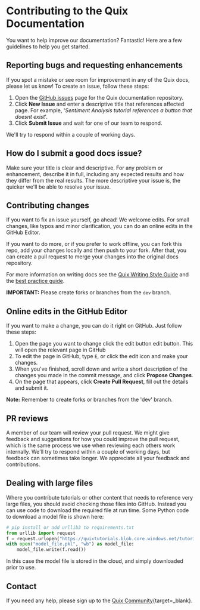 # Contributing to the Quix Documentation

You want to help improve our documentation? Fantastic! Here are a few guidelines to help you get started.

## Reporting bugs and requesting enhancements

If you spot a mistake or see room for improvement in any of the Quix docs, please let us know! To create an issue, follow these steps:

1. Open the [GitHub issues](https://github.com/quixio/quix-docs/issues) page for the Quix documentation repository.
2. Click **New Issue** and enter a descriptive title that references affected page. For example, '_Sentiment Analysis tutorial references a button that doesnt exist_'.
3. Click **Submit Issue** and wait for one of our team to respond.

We'll try to respond within a couple of working days.

## How do I submit a good docs issue?

Make sure your title is clear and descriptive. For any problem or enhancement, describe it in full, including any expected results and how they differ from the real results. The more descriptive your issue is, the quicker we'll be able to resolve your issue.

## Contributing changes

If you want to fix an issue yourself, go ahead! We welcome edits. For small changes, like typos and minor clarification, you can do an online edits in the GitHub Editor. 

If you want to do more, or if you prefer to work offline, you can fork this repo, add your changes locally and then push to your fork. After that, you can create a pull request to merge your changes into the original docs repository.

For more information on writing docs see the [Quix Writing Style Guide](WRITING-STYLE.md) and the [best practice guide](./BEST-PRACTICE.md).

**IMPORTANT:** Please create forks or branches from the `dev` branch.

## Online edits in the GitHub Editor

If you want to make a change, you can do it right on GitHub. Just follow these steps:

1. Open the page you want to change click the edit button edit button.
This will open the relevant page in GitHub
2. To edit the page in GitHub, type `E`, or click the edit icon and make your changes.
3. When you've finished, scroll down and write a short description of the changes you made in the commit message, and click **Propose Changes**.
4. On the page that appears, click **Create Pull Request**, fill out the details and submit it.

**Note:** Remember to create forks or branches from the 'dev' branch.

## PR reviews

A member of our team will review your pull request. We might give feedback and suggestions for how you could improve the pull request, which is the same process we use when reviewing each others work internally. We'll try to respond within a couple of working days, but feedback can sometimes take longer. We appreciate all your feedback and contributions.

## Dealing with large files

Where you contribute tutorials or other content that needs to reference very large files, you should avoid checking those files into GitHub. Instead you can use code to download the required file at run time. Some Python code to download a model file is shown here:

```python
# pip install or add urllib3 to requirements.txt
from urllib import request
f = request.urlopen("https://quixtutorials.blob.core.windows.net/tutorials/event-detection/XGB_model.pkl")
with open("model_file.pkl", "wb") as model_file:
    model_file.write(f.read())
```

In this case the model file is stored in the cloud, and simply downloaded prior to use.

## Contact

If you need any help, please sign up to the [Quix Community](https://quix.io/slack-invite){target=_blank}.
